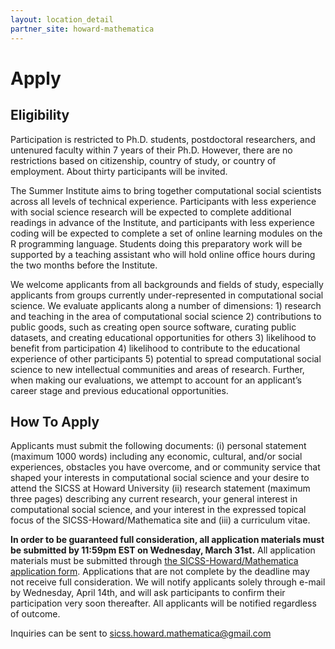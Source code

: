 ```yaml
---
layout: location_detail
partner_site: howard-mathematica
---
```


# Apply

## Eligibility

Participation is restricted to Ph.D. students, postdoctoral researchers, and untenured faculty within 7 years of their Ph.D. However, there are no restrictions based on citizenship, country of study, or country of employment. About thirty participants will be invited.

The Summer Institute aims to bring together computational social scientists across all levels of technical experience. Participants with less experience with social science research will be expected to complete additional readings in advance of the Institute, and participants with less experience coding will be expected to complete a set of online learning modules on the R programming language. Students doing this preparatory work will be supported by a teaching assistant who will hold online office hours during the two months before the Institute.

We welcome applicants from all backgrounds and fields of study, especially applicants from groups currently under-represented in computational social science. We evaluate applicants along a number of dimensions: 1) research and teaching in the area of computational social science 2) contributions to public goods, such as creating open source software, curating public datasets, and creating educational opportunities for others 3) likelihood to benefit from participation 4) likelihood to contribute to the educational experience of other participants 5) potential to spread computational social science to new intellectual communities and areas of research. Further, when making our evaluations, we attempt to account for an applicant’s career stage and previous educational opportunities.

## How To Apply

Applicants must submit the following documents: (i) personal statement (maximum 1000 words) including any economic, cultural, and/or social experiences, obstacles you have overcome, and or community service that shaped your interests in computational social science and your desire to attend the SICSS at Howard University (ii) research statement (maximum three pages) describing any current research, your general interest in computational social science, and your interest in the expressed topical focus of the SICSS-Howard/Mathematica site and (iii) a curriculum vitae. 


**In order to be guaranteed full consideration, all application materials must be submitted by 11:59pm EST on Wednesday, March 31st.** All application materials must be submitted through [the SICSS-Howard/Mathematica application form](https://docs.google.com/forms/d/e/1FAIpQLSdxu2B-ab2KI8dea6Lfz_A8z0stMwS-_CtWytsqHRW1ThVMzw/viewform). Applications that are not complete by the deadline may not receive full consideration. We will notify applicants solely through e-mail by Wednesday, April 14th, and will ask participants to confirm their participation very soon thereafter. All applicants will be notified regardless of outcome.

Inquiries can be sent to  sicss.howard.mathematica@gmail.com
